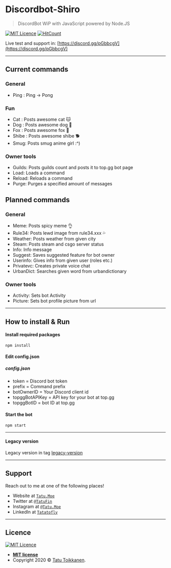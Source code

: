 # Discordbot-Shiro
>DiscordBot WiP with JavaScript powered by Node.JS

[![MIT Licence](https://badges.frapsoft.com/os/mit/mit.svg?v=103)](https://opensource.org/licenses/mit-license.php)
[![HitCount](http://hits.dwyl.io/Tatatofly/Discordbot-Shiro.svg)](http://hits.dwyl.io/Tatatofly/Discordbot-Shiro)

Live test and support in: [https://discord.gg/pGbbcgV](https://discord.gg/pGbbcgV)

---

## Current commands
### General
- Ping : Ping -> Pong

### Fun
- Cat : Posts awesome cat :cat:
- Dog : Posts awesome dog :dog:
- Fox : Posts awesome fox 🦊
- Shibe : Posts awesome shibe :dog2:
- Smug: Posts smug anime girl :^)

### Owner tools
- Guilds: Posts guilds count and posts it to top.gg bot page
- Load: Loads a command
- Reload: Reloads a command
- Purge: Purges a specified amount of messages

## Planned commands
### General
- Meme: Posts spicy meme :ok_hand:
- Rule34: Posts lewd image from rule34.xxx :sweat_drops:
- Weather: Posts weather from given city
- Steam: Posts steam and csgo server status
- Info: Info message
- Suggest: Saves suggested feature for bot owner
- Userinfo: Gives info from given user (roles etc.)
- Privatevc: Creates private voice chat
- UrbanDict: Searches given word from urbandictionary

### Owner tools
- Activity: Sets bot Activity
- Picture: Sets bot profile picture from url

---

## How to install & Run
#### Install required packages
```
npm install
```
#### Edit config.json
##### config.json
- token = Discord bot token
- prefix = Command prefix
- botOwnerID = Your Discord client id
- topggBotAPIKey = API key for your bot at top.gg
- topggBotID = bot ID at top.gg

#### Start the bot
```
npm start
```

---


#### Legacy version
Legacy version in tag [legacy-version](https://github.com/Tatatofly/Discordbot-Shiro/tree/legacy-version)

---

## Support

Reach out to me at one of the following places!

- Website at <a href="https://tatu.moe" target="_blank">`Tatu.Moe`</a>
- Twitter at <a href="https://twitter.com/TatuFin" target="_blank">`@TatuFin`</a>
- Instagram at <a href="https://www.instagram.com/tatu.moe/" target="_blank">`@Tatu.Moe`</a>
- LinkedIn at <a href="https://www.linkedin.com/in/tatatofly/" target="_blank">`Tatatofly`</a>

---

## Licence
[![MIT Licence](https://badges.frapsoft.com/os/mit/mit.svg?v=103)](https://opensource.org/licenses/mit-license.php)

- **[MIT license](http://opensource.org/licenses/mit-license.php)**
- Copyright 2020 © <a href="https://tatu.moe" target="_blank">Tatu Toikkanen</a>.
